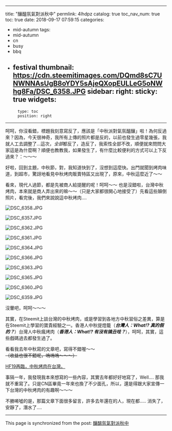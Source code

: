 
---
title: "釀醞氛氣對派秋中"
permlink: 4lhdpz
catalog: true
toc_nav_num: true
toc: true
date: 2018-09-17 07:59:15
categories:
- mid-autumn
tags:
- mid-autumn
- cn
- busy
- bbq
- festival
thumbnail: https://cdn.steemitimages.com/DQmd8sC7UNWNNAsUgB8oYDY5sAjeQXopEULLeG5oNWhg8Fa/DSC_6358.JPG
sidebar:
    right:
        sticky: true
widgets:
    -
        type: toc
        position: right
---


呵呵，你沒看錯，標題我刻意寫反了，應該是「中秋派對氣氛醞釀」啦！為何反過來？因為，今天很神奇，我所有上傳的照片都是反的，以前也發生過零星幾張，我就人工去調整了...這次，*全部*都反了，造反了，我索性全部不改，順便就來問問大家這是為什麼啊？順便也教教我，如果發生了，有什麼比較便利的方式可以上下反過來？：～～～

好啦，回到主題，中秋節，對，我知道快到了，沒想到這麼快。出門就聞到烤肉味道，到超市，驚訝地看見中秋烤肉販賣特區又出現了，原來，中秋這麼近了～～

看來，現代人過節，都是先被商人給提醒的呢！呵呵～～ 也是沒錯啦，台灣中秋烤肉，本來就是商人弄出來的嘛～～（只是大家都很開心地接受了）先看這些顛倒照片，看完後，我們來說說這中秋烤肉....

![DSC_6358.JPG](https://cdn.steemitimages.com/DQmd8sC7UNWNNAsUgB8oYDY5sAjeQXopEULLeG5oNWhg8Fa/DSC_6358.JPG)

![DSC_6357.JPG](https://cdn.steemitimages.com/DQmaV5dToznU51BfXEAEfmVVShpx1FPJuWVWutJgYwUCPJS/DSC_6357.JPG)

![DSC_6362.JPG](https://cdn.steemitimages.com/DQmZCayPTU25NCB7Xwxivjg7aYedahoc1fozh6YbyYEQho9/DSC_6362.JPG)

![DSC_6361.JPG](https://cdn.steemitimages.com/DQmWTySSMsj9XQEZR5eB78mcDWY6fSNwuGpipSPWJFo51Qh/DSC_6361.JPG)

![DSC_6364.JPG](https://cdn.steemitimages.com/DQme5GfgqejUWnrKwGWix1rcNeBqrh2fYMbZtH8yBnG5sWX/DSC_6364.JPG)

![DSC_6366.JPG](https://cdn.steemitimages.com/DQmSFbH8bSQjMEZfdYdWGNZ4o5TDWL8jaPxaEizW7ksDr7e/DSC_6366.JPG)

![DSC_6363.JPG](https://cdn.steemitimages.com/DQmTaK1bHtkSvKdV9QA9unVLy6HMUoPpAidw6S8wcsPjxbA/DSC_6363.JPG)

![DSC_6365.JPG](https://cdn.steemitimages.com/DQmXdvpNfHvUfrnSPZPuyJGXeKsR9BLRy9eEvugLbHegryE/DSC_6365.JPG)

![DSC_6360.JPG](https://cdn.steemitimages.com/DQmZ2hnQJqjsYbEfC5GpguoJoq873pThuXRFJ9fPpsrb9sf/DSC_6360.JPG)

![DSC_6359.JPG](https://cdn.steemitimages.com/DQmZP1AmTmkHo6M3euumjc1U2MuLVs8zckQW1XYcmTBUs1J/DSC_6359.JPG)

沒暈吧，呵呵～～～

其實，在Steemit上談台灣的中秋烤肉，或是學習到各地方中秋習俗之差異，算是在Steemit上學習的寶貴經驗之一。香港人中秋提燈籠（***台灣人：What!? 真的假的？***）台灣人中秋瘋烤肉（***香港人：What!? 有沒有搞丑哇？***），呵呵，其實，這些戲碼過去都發生過了。

看看我去年中秋寫的文章吧，寫得不錯喔～～ <del>（收益也很不錯呢，嗚嗚嗚～～～）</del>

[HF19再臨，中秋烤肉在台灣。](https://steemit.com/cn/@deanliu/hf19)

事隔一年，我發現我本來想寫的一些內容，其實去年都好好地寫了，Well.... 那我就不重寫了。只是CN區畢竟一年來也換了不少面孔，所以，還是得跟大家宣傳一下台灣的中秋烤肉的有趣啊～～～

不勝唏噓的是，那篇文章下面很多留言，許多去年還在的人，現在都..... 消失了，安靜了，潛水了....



- - -

This page is synchronized from the post: [釀醞氛氣對派秋中](https://steemit.com/@deanliu/4lhdpz)
